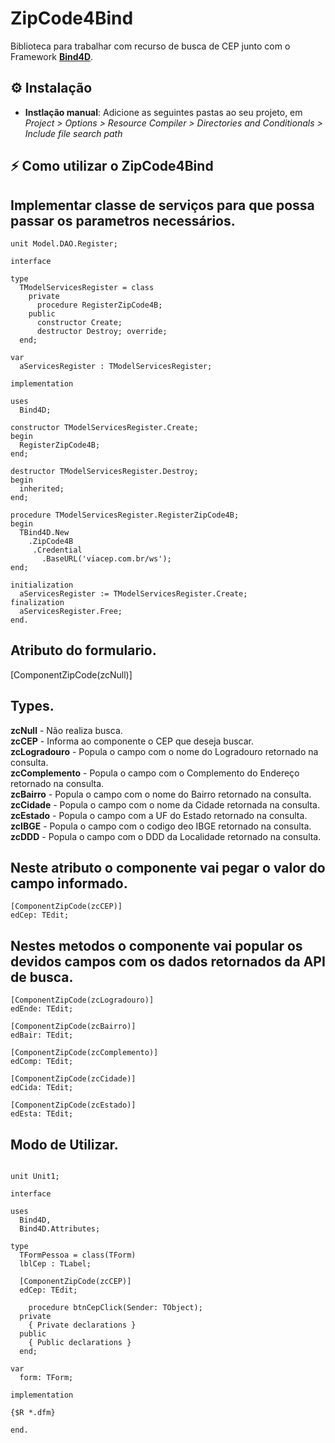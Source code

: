 # ZipCode4Bind

Biblioteca para trabalhar com recurso de busca de CEP junto com o Framework [**Bind4D**](https://github.com/bittencourtthulio/Bind4D).

## ⚙️ Instalação 


* **Instlação manual**: Adicione as seguintes pastas ao seu projeto, em *Project > Options > Resource Compiler > Directories and Conditionals > Include file search path*

## ⚡️ Como utilizar o ZipCode4Bind

## Implementar classe de serviços para que possa passar os parametros necessários.

```delphi
unit Model.DAO.Register;

interface

type
  TModelServicesRegister = class
    private
      procedure RegisterZipCode4B;
    public
      constructor Create;
      destructor Destroy; override;
  end;
  
var
  aServicesRegister : TModelServicesRegister;  

implementation 

uses
  Bind4D;
   
constructor TModelServicesRegister.Create;
begin
  RegisterZipCode4B;
end; 

destructor TModelServicesRegister.Destroy;
begin
  inherited;
end;

procedure TModelServicesRegister.RegisterZipCode4B;
begin
  TBind4D.New
    .ZipCode4B
     .Credential
       .BaseURL('viacep.com.br/ws');
end;

initialization
  aServicesRegister := TModelServicesRegister.Create;
finalization
  aServicesRegister.Free;
end.
```

## Atributo do formulario.

[ComponentZipCode(zcNull)]

## Types.

<b>zcNull</b> - Não realiza busca.<br>
<b>zcCEP</b> - Informa ao componente o CEP que deseja buscar.<br>
<b>zcLogradouro</b> - Popula o campo com o nome do Logradouro retornado na consulta.<br>
<b>zcComplemento</b> - Popula o campo com o Complemento do Endereço retornado na consulta.<br>
<b>zcBairro</b> - Popula o campo com o nome do Bairro retornado na consulta.<br>
<b>zcCidade</b> - Popula o campo com o nome da Cidade retornada na consulta.<br>
<b>zcEstado</b> - Popula o campo com a UF do Estado retornado na consulta.<br>
<b>zcIBGE</b> - Popula o campo com o codigo deo IBGE retornado na consulta.<br>
<b>zcDDD</b> - Popula o campo com o DDD da Localidade retornado na consulta.<br>


## Neste atributo o componente vai pegar o valor do campo informado.
```delphi
[ComponentZipCode(zcCEP)]
edCep: TEdit;
```
## Nestes metodos o componente vai popular os devidos campos com os dados retornados da API de busca.

```
[ComponentZipCode(zcLogradouro)]
edEnde: TEdit;

[ComponentZipCode(zcBairro)]
edBair: TEdit;

[ComponentZipCode(zcComplemento)]
edComp: TEdit;

[ComponentZipCode(zcCidade)]
edCida: TEdit;

[ComponentZipCode(zcEstado)]
edEsta: TEdit;
```

## Modo de Utilizar.

```delphi

unit Unit1;

interface

uses
  Bind4D,
  Bind4D.Attributes;
  
type
  TFormPessoa = class(TForm)  
  lblCep : TLabel;

  [ComponentZipCode(zcCEP)]
  edCep: TEdit; 
  
    procedure btnCepClick(Sender: TObject);
  private
    { Private declarations }
  public
    { Public declarations }
  end;
  
var
  form: TForm;

implementation

{$R *.dfm}  

end.
  
```


